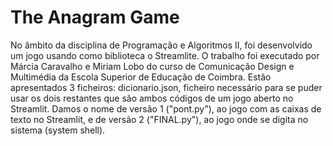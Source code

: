 # The Anagram Game
No âmbito da disciplina de Programação e Algoritmos II, foi desenvolvido um jogo usando como biblioteca o Streamlite. 
O trabalho foi executado por Márcia Caravalho e Miriam Lobo do curso de Comunicação Design e Multimédia da Escola Superior de Educação de Coimbra.
Estão apresentados 3 ficheiros: dicionario.json, ficheiro necessário para se puder usar os dois restantes que são ambos códigos de um jogo aberto no Streamlit. 
Damos o nome de versão 1 ("pont.py"), ao jogo com as caixas de texto no Streamlit, e de versão 2 ("FINAL.py"), ao jogo onde se digita no sistema (system shell). 

